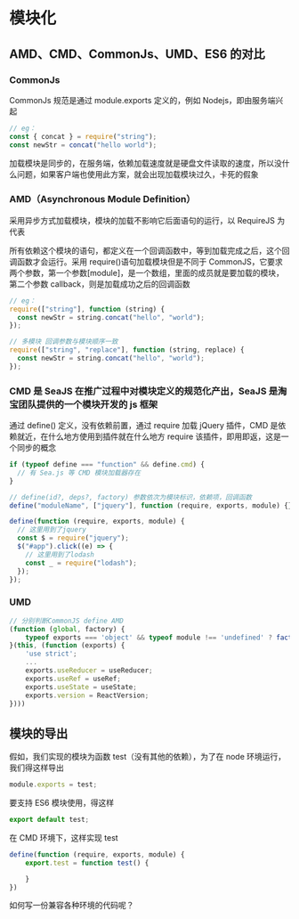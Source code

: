 # 模块化

## AMD、CMD、CommonJs、UMD、ES6 的对比

### CommonJs

CommonJs 规范是通过 module.exports 定义的，例如 Nodejs，即由服务端兴起

```js
// eg：
const { concat } = require("string");
const newStr = concat("hello world");
```

加载模块是同步的，在服务端，依赖加载速度就是硬盘文件读取的速度，所以没什么问题，如果客户端也使用此方案，就会出现加载模块过久，卡死的假象

### AMD（Asynchronous Module Definition）

采用异步方式加载模块，模块的加载不影响它后面语句的运行，以 RequireJS 为代表

所有依赖这个模块的语句，都定义在一个回调函数中，等到加载完成之后，这个回调函数才会运行。采用 require()语句加载模块但是不同于 CommonJS，它要求两个参数，第一个参数[module]，是一个数组，里面的成员就是要加载的模块，第二个参数 callback，则是加载成功之后的回调函数

```js
// eg：
require(["string"], function (string) {
  const newStr = string.concat("hello", "world");
});

// 多模块 回调参数与模块顺序一致
require(["string", "replace"], function (string, replace) {
  const newStr = string.concat("hello", "world");
});
```

### CMD 是 SeaJS 在推广过程中对模块定义的规范化产出，SeaJS 是淘宝团队提供的一个模块开发的 js 框架

通过 define() 定义，没有依赖前置，通过 require 加载 jQuery 插件，CMD 是依赖就近，在什么地方使用到插件就在什么地方 require 该插件，即用即返，这是一个同步的概念

```js
if (typeof define === "function" && define.cmd) {
  // 有 Sea.js 等 CMD 模块加载器存在
}

// define(id?, deps?, factory) 参数依次为模块标识，依赖项，回调函数
define("moduleName", ["jquery"], function (require, exports, module) {});

define(function (require, exports, module) {
  // 这里用到了jquery
  const $ = require("jquery");
  $("#app").click((e) => {
    // 这里用到了lodash
    const _ = require("lodash");
  });
});
```

### UMD

```js
// 分别判断CommonJS define AMD
(function (global, factory) {
    typeof exports === 'object' && typeof module !== 'undefined' ? factory(exports) : typeof define === 'function' && define.amd ? define(['export'], factory) : (global = global || self, factory(global.React = {}));
}(this, (function (exports) {
    'use strict';
    ...
    exports.useReducer = useReducer;
    exports.useRef = useRef;
    exports.useState = useState;
    exports.version = ReactVersion;
})))
```

## 模块的导出

假如，我们实现的模块为函数 test（没有其他的依赖），为了在 node 环境运行，我们得这样导出

```js
module.exports = test;
```

要支持 ES6 模块使用，得这样

```js
export default test;
```

在 CMD 环境下，这样实现 test

```js
define(function (require, exports, module) {
    export.test = function test() {

    }
})
```

如何写一份兼容各种环境的代码呢？

